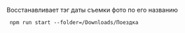 Восстанавливает тэг даты съемки фото по его названию

     npm run start --folder=/Downloads/Поездка
     
